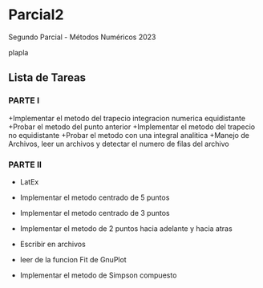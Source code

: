 # Parcial2

Segundo Parcial -  Métodos Numéricos 2023

plapla
## Lista de Tareas
### PARTE I
+Implementar el metodo del trapecio integracion numerica equidistante
+Probar el metodo del punto anterior
+Implementar el metodo del trapecio no equidistante
+Probar el metodo con una integral analitica
+Manejo de Archivos, leer un archivos y detectar el numero de filas del archivo

### PARTE II
+ LatEx
+ Implementar el metodo centrado de 5 puntos
+ Implementar el metodo centrado de 3 puntos
+ Implementar el metodo de 2 puntos hacia adelante y hacia atras
+ Escribir en archivos
+ leer de la funcion Fit de GnuPlot 

+ Implementar el metodo de Simpson compuesto
